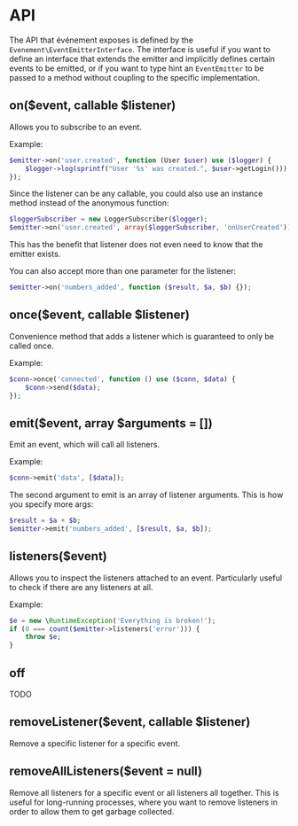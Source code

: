 # API

The API that événement exposes is defined by the
`Evenement\EventEmitterInterface`. The interface is useful if you want to
define an interface that extends the emitter and implicitly defines certain
events to be emitted, or if you want to type hint an `EventEmitter` to be
passed to a method without coupling to the specific implementation.

## on($event, callable $listener)

Allows you to subscribe to an event.

Example:

```php
$emitter->on('user.created', function (User $user) use ($logger) {
    $logger->log(sprintf("User '%s' was created.", $user->getLogin()));
});
```

Since the listener can be any callable, you could also use an instance method
instead of the anonymous function:

```php
$loggerSubscriber = new LoggerSubscriber($logger);
$emitter->on('user.created', array($loggerSubscriber, 'onUserCreated'));
```

This has the benefit that listener does not even need to know that the emitter
exists.

You can also accept more than one parameter for the listener:

```php
$emitter->on('numbers_added', function ($result, $a, $b) {});
```

## once($event, callable $listener)

Convenience method that adds a listener which is guaranteed to only be called
once.

Example:

```php
$conn->once('connected', function () use ($conn, $data) {
    $conn->send($data);
});
```

## emit($event, array $arguments = [])

Emit an event, which will call all listeners.

Example:

```php
$conn->emit('data', [$data]);
```

The second argument to emit is an array of listener arguments. This is how you
specify more args:

```php
$result = $a + $b;
$emitter->emit('numbers_added', [$result, $a, $b]);
```

## listeners($event)

Allows you to inspect the listeners attached to an event. Particularly useful
to check if there are any listeners at all.

Example:

```php
$e = new \RuntimeException('Everything is broken!');
if (0 === count($emitter->listeners('error'))) {
    throw $e;
}
```

## off

TODO

## removeListener($event, callable $listener)

Remove a specific listener for a specific event.

## removeAllListeners($event = null)

Remove all listeners for a specific event or all listeners all together. This
is useful for long-running processes, where you want to remove listeners in
order to allow them to get garbage collected.
